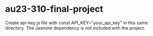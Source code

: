 # au23-310-final-project
 
Create api-key.js file with const API_KEY="your_api_key" in this same directory.
The Jasmine dependency is not included with the project.